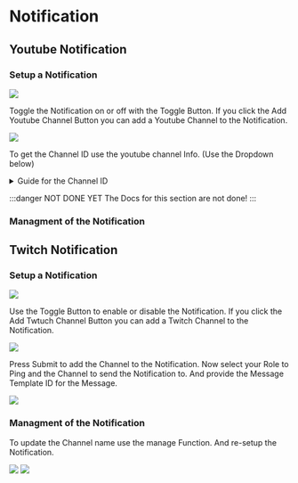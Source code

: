 # Notification

## Youtube Notification

### Setup a Notification

![](https://a.nocw.site/u/ZPVWP0.png)

Toggle the Notification on or off with the Toggle Button.
If you click the Add Youtube Channel Button you can add a Youtube Channel to the Notification.

![](https://a.nocw.site/u/1o8hRn.png)

To get the Channel ID use the youtube channel Info.
(Use the Dropdown below)

<details>
  <summary>Guide for the Channel ID</summary>

![](https://a.nocw.site/u/o2Qnjq.png)
![](https://a.nocw.site/u/w5VRRi.png)

</details>

:::danger NOT DONE YET
The Docs for this section are not done!
:::

### Managment of the Notification

## Twitch Notification

### Setup a Notification

![](https://a.nocw.site/u/mPc5o7.png)

Use the Toggle Button to enable or disable the Notification.
If you click the Add Twtuch Channel Button you can add a Twitch Channel to the Notification.

![](https://a.nocw.site/u/OeUWWv.png)

Press Submit to add the Channel to the Notification.
Now select your Role to Ping and the Channel to send the Notification to.
And provide the Message Template ID for the Message.

![](https://a.nocw.site/u/VrH231.png)

### Managment of the Notification

To update the Channel name use the manage Function. And re-setup the Notification.

![](https://a.nocw.site/u/SqoBBU.png)
![](https://a.nocw.site/u/9XtJbt.png)
